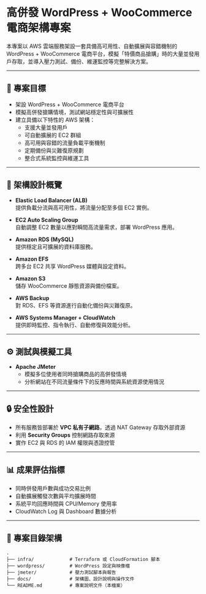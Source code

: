 # 高併發 WordPress + WooCommerce 電商架構專案

本專案以 AWS 雲端服務架設一套具備高可用性、自動擴展與容錯機制的 WordPress + WooCommerce 電商平台，模擬「特價商品搶購」時的大量並發用戶存取，並導入壓力測試、備份、維運監控等完整解決方案。

---

## 🎯 專案目標

- 架設 WordPress + WooCommerce 電商平台
- 模擬高併發搶購情境，測試網站穩定性與可擴展性
- 建立具備以下特性的 AWS 架構：
  - 支援大量並發用戶
  - 可自動擴展的 EC2 群組
  - 高可用與容錯的流量負載平衡機制
  - 定期備份與災難復原規劃
  - 整合式系統監控與維運工具

---

## 🧱 架構設計概覽

- **Elastic Load Balancer (ALB)**  
  提供負載分流與高可用性，將流量分配至多個 EC2 實例。

- **EC2 Auto Scaling Group**  
  自動調整 EC2 數量以應對瞬間高流量需求，部署 WordPress 應用。

- **Amazon RDS (MySQL)**  
  提供穩定且可擴展的資料庫服務。

- **Amazon EFS**  
  跨多台 EC2 共享 WordPress 媒體與設定資料。

- **Amazon S3**  
  儲存 WooCommerce 靜態資源與備份檔案。

- **AWS Backup**  
  對 RDS、EFS 等資源進行自動化備份與災難復原。

- **AWS Systems Manager + CloudWatch**  
  提供即時監控、指令執行、自動修復與效能分析。

---

## ⚙️ 測試與模擬工具

- **Apache JMeter**
  - 模擬多位使用者同時搶購商品的高併發情境
  - 分析網站在不同流量條件下的反應時間與系統資源使用情況

---

## 🔒 安全性設計

- 所有服務皆部署於 **VPC 私有子網路**，透過 NAT Gateway 存取外部資源
- 利用 **Security Groups** 控制網路存取來源
- 實作 EC2 與 RDS 的 IAM 權限與憑證控管

---

## 📊 成果評估指標

- 同時併發用戶數與成功交易比例
- 自動擴展觸發次數與平均擴展時間
- 系統平均回應時間與 CPU/Memory 使用率
- CloudWatch Log 與 Dashboard 數據分析

---

## 📁 專案目錄架構

```plaintext
.
├── infra/             # Terraform 或 CloudFormation 腳本
├── wordpress/         # WordPress 設定與映像檔
├── jmeter/            # 壓力測試腳本與報告
├── docs/              # 架構圖、設計說明與操作文件
└── README.md          # 專案說明文件（本檔案）


